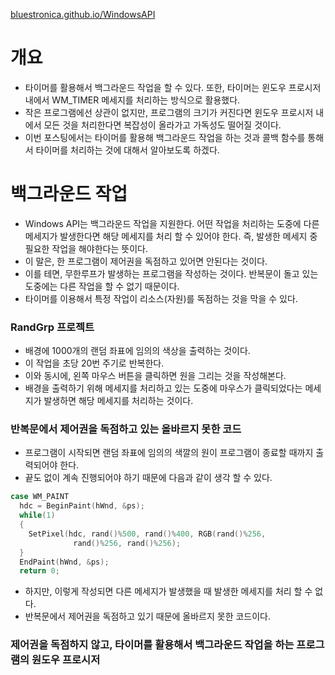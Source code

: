 [bluestronica.github.io/WindowsAPI](https://bluestronica.github.io/WindowsAPI)

# 개요
- 타이머를 활용해서 백그라운드 작업을 할 수 있다. 또한, 타이머는 윈도우 프로시저 내에서 WM_TIMER 메세지를 처리하는 방식으로 활용했다. 
- 작은 프로그램에선 상관이 없지만, 프로그램의 크기가 커진다면 윈도우 프로시저 내에서 모든 것을 처리한다면 복잡성이 올라가고 가독성도 떨어질 것이다.  
- 이번 포스팅에서는 타이머를 활용해 백그라운드 작업을 하는 것과 콜백 함수를 통해서 타이머를 처리하는 것에 대해서 알아보도록 하겠다.


# 백그라운드 작업
- Windows API는 백그라운드 작업을 지원한다. 어떤 작업을 처리하는 도중에 다른 메세지가 발생한다면 해당 메세지를 처리 할 수 있어야 한다. 즉, 발생한 메세지 중 필요한 작업을 해야한다는 뜻이다. 
- 이 말은, 한 프로그램이 제어권을 독점하고 있어면 안된다는 것이다.
- 이를 테면, 무한루프가 발생하는 프로그램을 작성하는 것이다. 반복문이 돌고 있는 도중에는 다른 작업을 할 수 없기 때문이다.
- 타이머를 이용해서 특정 작업이 리소스(자원)를 독점하는 것을 막을 수 있다.

### RandGrp 프로젝트
- 배경에 1000개의 랜덤 좌표에 임의의 색상을 출력하는 것이다.
- 이 작업을 초당 20번 주기로 반복한다.
- 이와 동시에, 왼쪽 마우스 버튼을 클릭하면 원을 그리는 것을 작성해본다.
- 배경을 출력하기 위해 메세지를 처리하고 있는 도중에 마우스가 클릭되었다는 메세지가 발생하면 해당 메세지를 처리하는 것이다.

### 반복문에서 제어권을 독점하고 있는 올바르지 못한 코드
- 프로그램이 시작되면 랜덤 좌표에 임의의 색깔의 원이 프로그램이 종료할 때까지 출력되어야 한다. 
- 끝도 없이 계속 진행되어야 하기 때문에 다음과 같이 생각 할 수 있다.
```c
case WM_PAINT
  hdc = BeginPaint(hWnd, &ps);
  while(1)
  {
    SetPixel(hdc, rand()%500, rand()%400, RGB(rand()%256, 
              rand()%256, rand()%256);
  }
  EndPaint(hWnd, &ps);
  return 0;
```
- 하지만, 이렇게 작성되면 다른 메세지가 발생했을 때 발생한 메세지를 처리 할 수 없다.
- 반복문에서 제어권을 독점하고 있기 때문에 올바르지 못한 코드이다.

### 제어권을 독점하지 않고, 타이머를 활용해서 백그라운드 작업을 하는 프로그램의 원도우 프로시저
```c

```


































